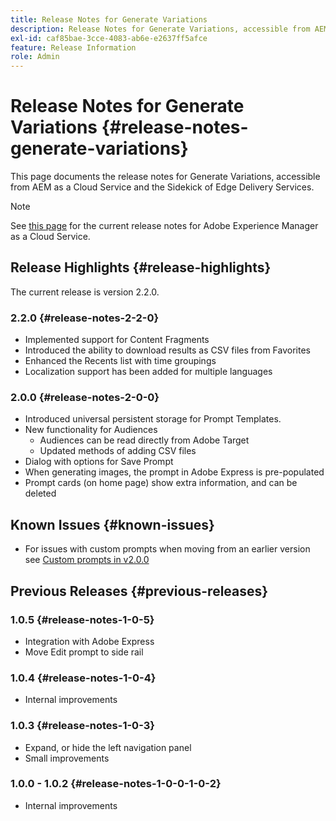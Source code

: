 ```yaml
---
title: Release Notes for Generate Variations
description: Release Notes for Generate Variations, accessible from AEM as a Cloud Service and the Sidekick of Edge Delivery Services
exl-id: caf85bae-3cce-4083-ab6e-e2637ff5afce
feature: Release Information
role: Admin
---
```

# Release Notes for Generate Variations {#release-notes-generate-variations}

This page documents the release notes for Generate Variations, accessible from AEM as a Cloud Service and the Sidekick of Edge Delivery Services.

>[!NOTE]
>
>See [this page](/help/release-notes/release-notes-cloud/release-notes-current.md) for the current release notes for Adobe Experience Manager as a Cloud Service.

## Release Highlights {#release-highlights}

The current release is version 2.2.0.

### 2.2.0 {#release-notes-2-2-0}

* Implemented support for Content Fragments
* Introduced the ability to download results as CSV files from Favorites
* Enhanced the Recents list with time groupings
* Localization support has been added for multiple languages
 
### 2.0.0 {#release-notes-2-0-0}

* Introduced universal persistent storage for Prompt Templates.
* New functionality for Audiences
  * Audiences can be read directly from Adobe Target
  * Updated methods of adding CSV files
* Dialog with options for Save Prompt
* When generating images, the prompt in Adobe Express is pre-populated
* Prompt cards (on home page) show extra information, and can be deleted

## Known Issues {#known-issues}

* For issues with custom prompts when moving from an earlier version see [Custom prompts in v2.0.0](/help/generative-ai/generate-variations.md#custom-prompts-v200)

## Previous Releases {#previous-releases}

### 1.0.5 {#release-notes-1-0-5}

* Integration with Adobe Express
* Move Edit prompt to side rail

### 1.0.4 {#release-notes-1-0-4}

* Internal improvements

### 1.0.3 {#release-notes-1-0-3}

* Expand, or hide the left navigation panel
* Small improvements

### 1.0.0 - 1.0.2 {#release-notes-1-0-0-1-0-2}

* Internal improvements
